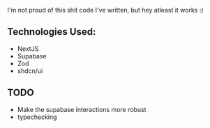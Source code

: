 I'm not proud of this shit code I've written, but hey atleast it works :)

## Technologies Used:

- NextJS
- Supabase
- Zod
- shdcn/ui

## TODO

- Make the supabase interactions more robust
- typechecking
